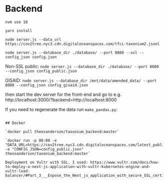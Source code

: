# Backend

`nvm use 18`

`yarn install`

`node server.js --data_url https://cov2tree.nyc3.cdn.digitaloceanspaces.com/tfci-taxonium2.jsonl`

`node server.js --database_dir ./database/ --port 8080 --ssl --config_json config.json`

Non-SSL public:
`node server.js --database_dir ./database/ --port 8080 --config_json config_public.json`

GISAID:
`node server.js --database_dir /mnt/data/amended_data/ --port 8000 --config_json config_gisaid.json`

then start the dev server for the front-end and go to e.g. http://localhost:3000/?backend=http://localhost:8000

If you need to regenerate the data run `make_pandas.py`:

```

## Docker

`docker pull theosanderson/taxonium_backend:master`

`docker run -p 80:80 -e "DATA_URL=https://cov2tree.nyc3.cdn.digitaloceanspaces.com/latest_public.jsonl.gz" -e "CONFIG_JSON=config_public.json" theosanderson/taxonium_backend:master`

Deployment on Vultr with SSL. I used: https://www.vultr.com/docs/how-to-deploy-a-next-js-application-with-vultr-kubernetes-engine-and-vultr-load-balancer/#Part_3___Expose_the_Next_js_application_with_secure_SSL_certificates
